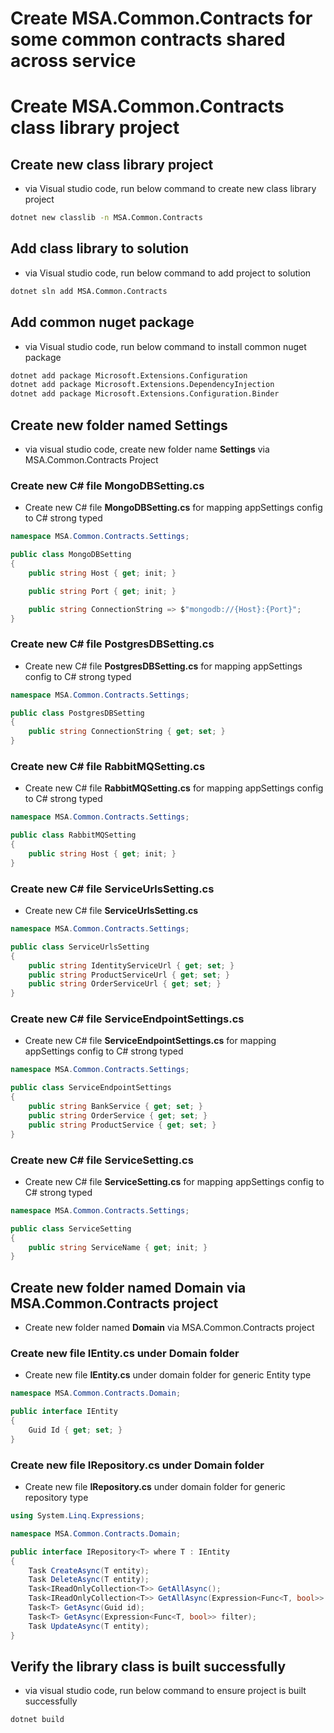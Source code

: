 # Create MSA.Common.Contracts for some common contracts shared across service

# Create MSA.Common.Contracts class library project
## Create new class library project
- via Visual studio code, run below command to create new class library project
``` bash
dotnet new classlib -n MSA.Common.Contracts
```

## Add class library to solution
- via Visual studio code, run below command to add project to solution
``` bash
dotnet sln add MSA.Common.Contracts
```

## Add common nuget package
- via Visual studio code, run below command to install common nuget package 
``` bash
dotnet add package Microsoft.Extensions.Configuration
dotnet add package Microsoft.Extensions.DependencyInjection
dotnet add package Microsoft.Extensions.Configuration.Binder
```

## Create new folder named Settings
- via visual studio code, create new folder name **Settings** via MSA.Common.Contracts Project
### Create new C# file **MongoDBSetting.cs**
- Create new C# file **MongoDBSetting.cs** for mapping appSettings config to C# strong typed
``` C#
namespace MSA.Common.Contracts.Settings;

public class MongoDBSetting
{
    public string Host { get; init; }

    public string Port { get; init; }

    public string ConnectionString => $"mongodb://{Host}:{Port}";
}
```

### Create new C# file **PostgresDBSetting.cs**
- Create new C# file **PostgresDBSetting.cs** for mapping appSettings config to C# strong typed

``` C#
namespace MSA.Common.Contracts.Settings;

public class PostgresDBSetting
{
    public string ConnectionString { get; set; }
}
```

### Create new C# file **RabbitMQSetting.cs**
- Create new C# file **RabbitMQSetting.cs** for mapping appSettings config to C# strong typed

``` C#
namespace MSA.Common.Contracts.Settings;

public class RabbitMQSetting
{
    public string Host { get; init; }
}
```

### Create new C# file **ServiceUrlsSetting.cs**
- Create new C# file **ServiceUrlsSetting.cs** 

``` C#
namespace MSA.Common.Contracts.Settings;

public class ServiceUrlsSetting
{
    public string IdentityServiceUrl { get; set; }
    public string ProductServiceUrl { get; set; }
    public string OrderServiceUrl { get; set; }
}
```

### Create new C# file **ServiceEndpointSettings.cs**
- Create new C# file **ServiceEndpointSettings.cs** for mapping appSettings config to C# strong typed

``` C#
namespace MSA.Common.Contracts.Settings;

public class ServiceEndpointSettings
{
    public string BankService { get; set; }
    public string OrderService { get; set; }
    public string ProductService { get; set; }
}
```

### Create new C# file **ServiceSetting.cs**
- Create new C# file **ServiceSetting.cs** for mapping appSettings config to C# strong typed

``` C#
namespace MSA.Common.Contracts.Settings;

public class ServiceSetting
{
    public string ServiceName { get; init; }
}
```

## Create new folder named **Domain** via MSA.Common.Contracts project
- Create new folder named **Domain** via MSA.Common.Contracts project

### Create new file **IEntity.cs** under Domain folder
- Create new file **IEntity.cs** under domain folder for generic Entity type

``` C#
namespace MSA.Common.Contracts.Domain;

public interface IEntity
{
    Guid Id { get; set; }
}
```

### Create new file **IRepository.cs** under Domain folder
- Create new file **IRepository.cs** under domain folder for generic repository type

``` C#
using System.Linq.Expressions;

namespace MSA.Common.Contracts.Domain;

public interface IRepository<T> where T : IEntity
{
    Task CreateAsync(T entity);
    Task DeleteAsync(T entity);
    Task<IReadOnlyCollection<T>> GetAllAsync();
    Task<IReadOnlyCollection<T>> GetAllAsync(Expression<Func<T, bool>> filter);
    Task<T> GetAsync(Guid id);
    Task<T> GetAsync(Expression<Func<T, bool>> filter);
    Task UpdateAsync(T entity);
}
```

## Verify the library class is built successfully
- via visual studio code, run below command to ensure project is built successfully

``` bash
dotnet build
```